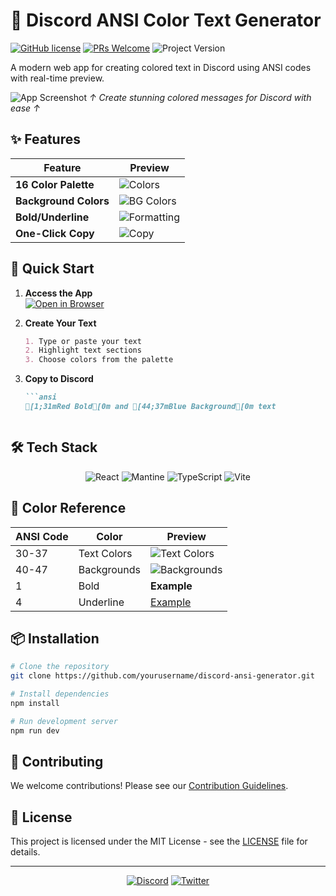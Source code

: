 # 🌈 Discord ANSI Color Text Generator

[![GitHub license](https://img.shields.io/badge/license-MIT-blue.svg)](LICENSE)
[![PRs Welcome](https://img.shields.io/badge/PRs-welcome-brightgreen.svg)](CONTRIBUTING.md)
![Project Version](https://img.shields.io/badge/version-1.0.0-success)

A modern web app for creating colored text in Discord using ANSI codes with real-time preview.

![App Screenshot](https://i.imgur.com/JQZ1l4a.png)
*↑ Create stunning colored messages for Discord with ease ↑*

## ✨ Features

| Feature | Preview |
|---------|---------|
| **16 Color Palette** | ![Colors](https://i.imgur.com/8XJqT9k.gif) |
| **Background Colors** | ![BG Colors](https://i.imgur.com/Vv3KQ7P.gif) |
| **Bold/Underline** | ![Formatting](https://i.imgur.com/mN2LZ3C.gif) |
| **One-Click Copy** | ![Copy](https://i.imgur.com/9pKzWnW.gif) |

## 🚀 Quick Start

1. **Access the App**  
   [![Open in Browser](https://img.shields.io/badge/-Live%20Demo-5865F2?style=for-the-badge&logo=google-chrome&logoColor=white)](https://your-deployed-app-url.here)

2. **Create Your Text**
   ```markdown
   1. Type or paste your text
   2. Highlight text sections
   3. Choose colors from the palette
   ```

3. **Copy to Discord**
   ```markdown
   ```ansi
   [1;31mRed Bold[0m and [44;37mBlue Background[0m text
   ```
   ```

## 🛠️ Tech Stack

<div align="center">

![React](https://img.shields.io/badge/-React-61DAFB?logo=react&logoColor=white&style=for-the-badge)
![Mantine](https://img.shields.io/badge/-Mantine-339AF0?logo=mantine&logoColor=white&style=for-the-badge)
![TypeScript](https://img.shields.io/badge/-TypeScript-3178C6?logo=typescript&logoColor=white&style=for-the-badge)
![Vite](https://img.shields.io/badge/-Vite-646CFF?logo=vite&logoColor=white&style=for-the-badge)

</div>

## 🌈 Color Reference

| ANSI Code | Color | Preview |
|-----------|-------|---------|
| 30-37 | Text Colors | ![Text Colors](https://i.imgur.com/8XJqT9k.png) |
| 40-47 | Backgrounds | ![Backgrounds](https://i.imgur.com/Vv3KQ7P.png) |
| 1 | Bold | **Example** |
| 4 | Underline | <u>Example</u> |

## 📦 Installation

```bash
# Clone the repository
git clone https://github.com/yourusername/discord-ansi-generator.git

# Install dependencies
npm install

# Run development server
npm run dev
```

## 🤝 Contributing

We welcome contributions! Please see our [Contribution Guidelines](CONTRIBUTING.md).

## 📄 License

This project is licensed under the MIT License - see the [LICENSE](LICENSE) file for details.

---

<div align="center">

[![Discord](https://img.shields.io/badge/Discord-%235865F2.svg?style=for-the-badge&logo=discord&logoColor=white)](https://discord.gg/your-invite)
[![Twitter](https://img.shields.io/badge/Twitter-%231DA1F2.svg?style=for-the-badge&logo=Twitter&logoColor=white)](https://twitter.com/yourhandle)

</div>